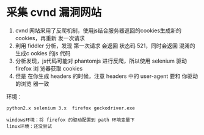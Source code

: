 # 采集 cvnd 漏洞网站

1. cvnd 网站采用了反爬机制，使用js结合服务器返回的cookies生成新的cookies，再重新   发一次请求
2. 利用 fiddler 分析，发现 第一次请求 会返回 状态码 521，同时会返回 混淆的 生成c   ookies 的js 代码
3. 分析发现，js代码可能对 phantomjs 进行反爬，所以使用 selenium 驱动 firefox 浏    览器获取 cookies 
4. 但是 在你生成 headers 的时候，注意 headers 中的 user-agent 要和 你驱动的浏览    器一致

环境：

	python2.x selenium 3.x  firefox geckodriver.exe

	windows环境：将 firefox 的驱动配置到 path 环境变量下
	linux环境：还没尝试 
